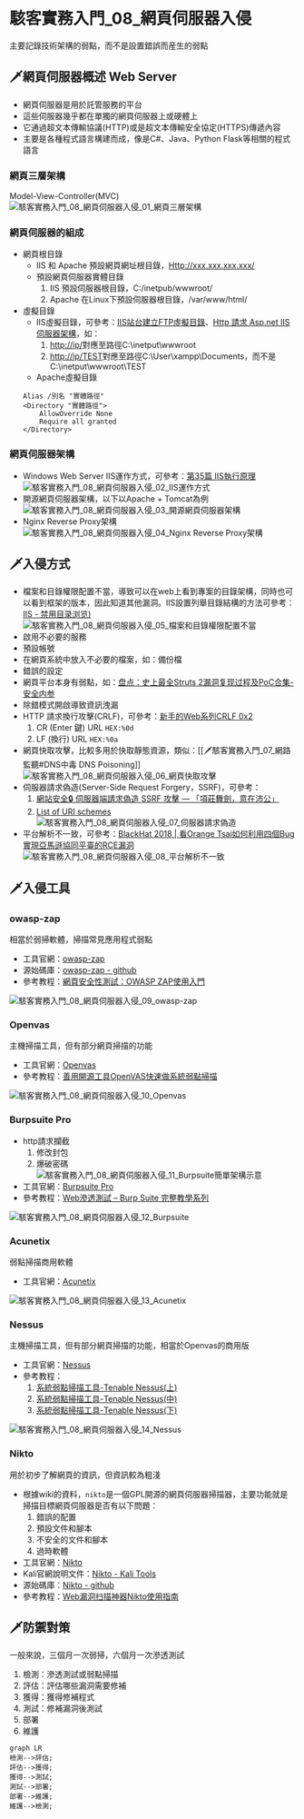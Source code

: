 # 駭客實務入門_08_網頁伺服器入侵
主要記錄技術架構的弱點，而不是設置錯誤而産生的弱點

## 🗡網頁伺服器概述 Web Server
- 網頁伺服器是用於託管服務的平台
- 這些伺服器幾乎都在單獨的網頁伺服器上或硬體上
- 它通過超文本傳輸協議(HTTP)或是超文本傳輸安全協定(HTTPS)傳遞內容
- 主要是各種程式語言構建而成，像是C#、Java、Python Flask等相關的程式語言

### 網頁三層架構
Model-View-Controller(MVC)
![駭客實務入門_08_網頁伺服器入侵_01_網頁三層架構](https://github.com/MickeyHuang233/CodingStudyNote/blob/main/05_%E8%B3%87%E5%AE%89%E6%8A%80%E8%A1%93/%F0%9F%97%A1%E9%A7%AD%E5%AE%A2%E5%AF%A6%E5%8B%99%E5%85%A5%E9%96%80/images/%E9%A7%AD%E5%AE%A2%E5%AF%A6%E5%8B%99%E5%85%A5%E9%96%80_08_%E7%B6%B2%E9%A0%81%E4%BC%BA%E6%9C%8D%E5%99%A8%E5%85%A5%E4%BE%B5_01_%E7%B6%B2%E9%A0%81%E4%B8%89%E5%B1%A4%E6%9E%B6%E6%A7%8B.png?raw=true)

### 網頁伺服器的組成
- 網頁根目錄
	- IIS 和 Apache 預設網頁網址根目錄，[Http://xxx.xxx.xxx.xxx/]()
	- 預設網頁伺服器實體目錄
		1. IIS 預設伺服器根目錄，C:/inetpub/wwwroot/
		2. Apache 在Linux下預設伺服器根目錄，/var/www/html/
- 虛擬目錄
	- IIS虛擬目錄，可參考：[IIS站台建立FTP虛擬目錄](https://dotblogs.com.tw/chichiBlog/2017/11/30/094751)、[Http 請求 Asp.net IIS伺服器架構](https://ithelp.ithome.com.tw/articles/10214877)，如：
		1. [http://ip/]()對應至路徑C:\\inetput\\wwwroot
		2. [http://ip/TEST]()對應至路徑C:\\User\\xampp\\Documents，而不是C:\\inetput\\wwwroot\\TEST
	- Apache虛擬目錄
	```
	Alias /別名 "實體路徑"
	<Directory "實體路徑">
		AllowOverride None
		Require all granted
	</Directory>
	```

### 網頁伺服器架構
- Windows Web Server IIS運作方式，可參考：[第35篇 IIS執行原理](https://www.itread01.com/articles/1488710320.html)
	![駭客實務入門_08_網頁伺服器入侵_02_IIS運作方式](https://github.com/MickeyHuang233/CodingStudyNote/blob/main/05_%E8%B3%87%E5%AE%89%E6%8A%80%E8%A1%93/%F0%9F%97%A1%E9%A7%AD%E5%AE%A2%E5%AF%A6%E5%8B%99%E5%85%A5%E9%96%80/images/%E9%A7%AD%E5%AE%A2%E5%AF%A6%E5%8B%99%E5%85%A5%E9%96%80_08_%E7%B6%B2%E9%A0%81%E4%BC%BA%E6%9C%8D%E5%99%A8%E5%85%A5%E4%BE%B5_02_IIS%E9%81%8B%E4%BD%9C%E6%96%B9%E5%BC%8F.png?raw=true)
- 開源網頁伺服器架構，以下以Apache + Tomcat為例
	![駭客實務入門_08_網頁伺服器入侵_03_開源網頁伺服器架構](https://github.com/MickeyHuang233/CodingStudyNote/blob/main/05_%E8%B3%87%E5%AE%89%E6%8A%80%E8%A1%93/%F0%9F%97%A1%E9%A7%AD%E5%AE%A2%E5%AF%A6%E5%8B%99%E5%85%A5%E9%96%80/images/%E9%A7%AD%E5%AE%A2%E5%AF%A6%E5%8B%99%E5%85%A5%E9%96%80_08_%E7%B6%B2%E9%A0%81%E4%BC%BA%E6%9C%8D%E5%99%A8%E5%85%A5%E4%BE%B5_03_%E9%96%8B%E6%BA%90%E7%B6%B2%E9%A0%81%E4%BC%BA%E6%9C%8D%E5%99%A8%E6%9E%B6%E6%A7%8B.png?raw=true)
- Nginx Reverse Proxy架構
	![駭客實務入門_08_網頁伺服器入侵_04_Nginx Reverse Proxy架構](https://github.com/MickeyHuang233/CodingStudyNote/blob/main/05_%E8%B3%87%E5%AE%89%E6%8A%80%E8%A1%93/%F0%9F%97%A1%E9%A7%AD%E5%AE%A2%E5%AF%A6%E5%8B%99%E5%85%A5%E9%96%80/images/%E9%A7%AD%E5%AE%A2%E5%AF%A6%E5%8B%99%E5%85%A5%E9%96%80_08_%E7%B6%B2%E9%A0%81%E4%BC%BA%E6%9C%8D%E5%99%A8%E5%85%A5%E4%BE%B5_04_Nginx%20Reverse%20Proxy%E6%9E%B6%E6%A7%8B.png?raw=true)

## 🗡入侵方式
- 檔案和目錄權限配置不當，導致可以在web上看到專案的目錄架構，同時也可以看到框架的版本，因此知道其他漏洞。IIS設置列舉目錄結構的方法可參考：[IIS - 禁用目录浏览)](https://techexpert.tips/zh-hans/iis-zh-hans/iis-%E7%A6%81%E7%94%A8%E7%9B%AE%E5%BD%95%E6%B5%8F%E8%A7%88/)
	![駭客實務入門_08_網頁伺服器入侵_05_檔案和目錄權限配置不當](https://github.com/MickeyHuang233/CodingStudyNote/blob/main/05_%E8%B3%87%E5%AE%89%E6%8A%80%E8%A1%93/%F0%9F%97%A1%E9%A7%AD%E5%AE%A2%E5%AF%A6%E5%8B%99%E5%85%A5%E9%96%80/images/%E9%A7%AD%E5%AE%A2%E5%AF%A6%E5%8B%99%E5%85%A5%E9%96%80_08_%E7%B6%B2%E9%A0%81%E4%BC%BA%E6%9C%8D%E5%99%A8%E5%85%A5%E4%BE%B5_05_%E6%AA%94%E6%A1%88%E5%92%8C%E7%9B%AE%E9%8C%84%E6%AC%8A%E9%99%90%E9%85%8D%E7%BD%AE%E4%B8%8D%E7%95%B6.png?raw=true)
- 啟用不必要的服務
- 預設帳號
- 在網頁系統中放入不必要的檔案，如：備份檔
- 錯誤的設定
- 網頁平台本身有弱點，如：[盘点：史上最全Struts 2漏洞复现过程及PoC合集-安全内参](https://www.secrss.com/articles/24780)
- 除錯模式開啟導致資訊洩漏
- HTTP 請求換行攻擊(CRLF)，可參考：[新手的Web系列CRLF 0x2](https://ithelp.ithome.com.tw/articles/10252589?sc=rss.iron)
	1. CR (Enter 鍵) URL `HEX:%0d`
	2. LF (換行) URL `HEX:%0a`
- 網頁快取攻擊，比較多用於快取靜態資源，類似：[[🗡駭客實務入門_07_網路監聽#DNS中毒 DNS Poisoning]]
	![駭客實務入門_08_網頁伺服器入侵_06_網頁快取攻擊](https://github.com/MickeyHuang233/CodingStudyNote/blob/main/05_%E8%B3%87%E5%AE%89%E6%8A%80%E8%A1%93/%F0%9F%97%A1%E9%A7%AD%E5%AE%A2%E5%AF%A6%E5%8B%99%E5%85%A5%E9%96%80/images/%E9%A7%AD%E5%AE%A2%E5%AF%A6%E5%8B%99%E5%85%A5%E9%96%80_08_%E7%B6%B2%E9%A0%81%E4%BC%BA%E6%9C%8D%E5%99%A8%E5%85%A5%E4%BE%B5_06_%E7%B6%B2%E9%A0%81%E5%BF%AB%E5%8F%96%E6%94%BB%E6%93%8A.png?raw=true)
- 伺服器請求偽造(Server-Side Request Forgery，SSRF)，可參考：
	1. [網站安全🔒 伺服器端請求偽造 SSRF 攻擊 — 「項莊舞劍，意在沛公」](https://medium.com/%E7%A8%8B%E5%BC%8F%E7%8C%BF%E5%90%83%E9%A6%99%E8%95%89/%E7%B6%B2%E7%AB%99%E5%AE%89%E5%85%A8-%E4%BC%BA%E6%9C%8D%E5%99%A8%E8%AB%8B%E6%B1%82%E5%81%BD%E9%80%A0-ssrf-%E6%94%BB%E6%93%8A-%E9%A0%85%E8%8E%8A%E8%88%9E%E5%8A%8D-%E6%84%8F%E5%9C%A8%E6%B2%9B%E5%85%AC-7a5524926362)
	2. [List of URI schemes](https://en.wikipedia.org/wiki/List_of_URI_schemes)
	![駭客實務入門_08_網頁伺服器入侵_07_伺服器請求偽造](https://github.com/MickeyHuang233/CodingStudyNote/blob/main/05_%E8%B3%87%E5%AE%89%E6%8A%80%E8%A1%93/%F0%9F%97%A1%E9%A7%AD%E5%AE%A2%E5%AF%A6%E5%8B%99%E5%85%A5%E9%96%80/images/%E9%A7%AD%E5%AE%A2%E5%AF%A6%E5%8B%99%E5%85%A5%E9%96%80_08_%E7%B6%B2%E9%A0%81%E4%BC%BA%E6%9C%8D%E5%99%A8%E5%85%A5%E4%BE%B5_07_%E4%BC%BA%E6%9C%8D%E5%99%A8%E8%AB%8B%E6%B1%82%E5%81%BD%E9%80%A0.png?raw=true)
- 平台解析不一致，可參考：[BlackHat 2018 | 看Orange Tsai如何利用四個Bug實現亞馬遜協同平臺的RCE漏洞](https://www.xuehua.us/a/5eb5291a86ec4d63e68eeaae?lang=zh-hk)
	![駭客實務入門_08_網頁伺服器入侵_08_平台解析不一致](https://github.com/MickeyHuang233/CodingStudyNote/blob/main/05_%E8%B3%87%E5%AE%89%E6%8A%80%E8%A1%93/%F0%9F%97%A1%E9%A7%AD%E5%AE%A2%E5%AF%A6%E5%8B%99%E5%85%A5%E9%96%80/images/%E9%A7%AD%E5%AE%A2%E5%AF%A6%E5%8B%99%E5%85%A5%E9%96%80_08_%E7%B6%B2%E9%A0%81%E4%BC%BA%E6%9C%8D%E5%99%A8%E5%85%A5%E4%BE%B5_08_%E5%B9%B3%E5%8F%B0%E8%A7%A3%E6%9E%90%E4%B8%8D%E4%B8%80%E8%87%B4.png?raw=true)

## 🗡入侵工具
### owasp-zap
相當於弱掃軟體，掃描常見應用程式弱點

- 工具官網：[owasp-zap](https://www.zaproxy.org/)
- 源始碼庫：[owasp-zap - github](https://github.com/zaproxy/zaproxy)
- 參考教程：[網頁安全性測試：OWASP ZAP使用入門](https://www.tpisoftware.com/tpu/articleDetails/2161)

![駭客實務入門_08_網頁伺服器入侵_09_owasp-zap](https://github.com/MickeyHuang233/CodingStudyNote/blob/main/05_%E8%B3%87%E5%AE%89%E6%8A%80%E8%A1%93/%F0%9F%97%A1%E9%A7%AD%E5%AE%A2%E5%AF%A6%E5%8B%99%E5%85%A5%E9%96%80/images/%E9%A7%AD%E5%AE%A2%E5%AF%A6%E5%8B%99%E5%85%A5%E9%96%80_08_%E7%B6%B2%E9%A0%81%E4%BC%BA%E6%9C%8D%E5%99%A8%E5%85%A5%E4%BE%B5_09_owasp-zap.png?raw=true)

### Openvas
主機掃描工具，但有部分網頁掃描的功能

- 工具官網：[Openvas](https://www.openvas.org/)
- 參考教程：[善用開源工具OpenVAS快速做系統弱點掃描](https://www.uuu.com.tw/Public/content/article/20/20200203.htm)

![駭客實務入門_08_網頁伺服器入侵_10_Openvas](https://github.com/MickeyHuang233/CodingStudyNote/blob/main/05_%E8%B3%87%E5%AE%89%E6%8A%80%E8%A1%93/%F0%9F%97%A1%E9%A7%AD%E5%AE%A2%E5%AF%A6%E5%8B%99%E5%85%A5%E9%96%80/images/%E9%A7%AD%E5%AE%A2%E5%AF%A6%E5%8B%99%E5%85%A5%E9%96%80_08_%E7%B6%B2%E9%A0%81%E4%BC%BA%E6%9C%8D%E5%99%A8%E5%85%A5%E4%BE%B5_10_Openvas.png?raw=true)

### Burpsuite Pro
- http請求攔截
	1. 修改封包
	2. 爆破密碼
	![駭客實務入門_08_網頁伺服器入侵_11_Burpsuite簡單架構示意](https://github.com/MickeyHuang233/CodingStudyNote/blob/main/05_%E8%B3%87%E5%AE%89%E6%8A%80%E8%A1%93/%F0%9F%97%A1%E9%A7%AD%E5%AE%A2%E5%AF%A6%E5%8B%99%E5%85%A5%E9%96%80/images/%E9%A7%AD%E5%AE%A2%E5%AF%A6%E5%8B%99%E5%85%A5%E9%96%80_08_%E7%B6%B2%E9%A0%81%E4%BC%BA%E6%9C%8D%E5%99%A8%E5%85%A5%E4%BE%B5_11_Burpsuite%E7%B0%A1%E5%96%AE%E6%9E%B6%E6%A7%8B%E7%A4%BA%E6%84%8F.png?raw=true)
- 工具官網：[Burpsuite Pro](https://portswigger.net/burp/pro)
- 參考教程：[Web滲透測試 – Burp Suite 完整教學系列](https://hackercat.org/burp-suite-tutorial/web-pentesting-burp-suite-total-tutorial)

![駭客實務入門_08_網頁伺服器入侵_12_Burpsuite](https://github.com/MickeyHuang233/CodingStudyNote/blob/main/05_%E8%B3%87%E5%AE%89%E6%8A%80%E8%A1%93/%F0%9F%97%A1%E9%A7%AD%E5%AE%A2%E5%AF%A6%E5%8B%99%E5%85%A5%E9%96%80/images/%E9%A7%AD%E5%AE%A2%E5%AF%A6%E5%8B%99%E5%85%A5%E9%96%80_08_%E7%B6%B2%E9%A0%81%E4%BC%BA%E6%9C%8D%E5%99%A8%E5%85%A5%E4%BE%B5_12_Burpsuite.png?raw=true)

### Acunetix
弱點掃描商用軟體

- 工具官網：[Acunetix](https://www.acunetix.com/)

![駭客實務入門_08_網頁伺服器入侵_13_Acunetix](https://github.com/MickeyHuang233/CodingStudyNote/blob/main/05_%E8%B3%87%E5%AE%89%E6%8A%80%E8%A1%93/%F0%9F%97%A1%E9%A7%AD%E5%AE%A2%E5%AF%A6%E5%8B%99%E5%85%A5%E9%96%80/images/%E9%A7%AD%E5%AE%A2%E5%AF%A6%E5%8B%99%E5%85%A5%E9%96%80_08_%E7%B6%B2%E9%A0%81%E4%BC%BA%E6%9C%8D%E5%99%A8%E5%85%A5%E4%BE%B5_13_Acunetix.png?raw=true)

### Nessus
主機掃描工具，但有部分網頁掃描的功能，相當於Openvas的商用版

- 工具官網：[Nessus](https://zh-tw.tenable.com/products/nessus)
- 參考教程：
	1. [系統弱點掃描工具-Tenable Nessus(上)](https://ithelp.ithome.com.tw/articles/10268209)
	2. [系統弱點掃描工具-Tenable Nessus(中)](https://ithelp.ithome.com.tw/articles/10268957)
	3. [系統弱點掃描工具-Tenable Nessus(下)](https://ithelp.ithome.com.tw/articles/10269733)

![駭客實務入門_08_網頁伺服器入侵_14_Nessus](https://github.com/MickeyHuang233/CodingStudyNote/blob/main/05_%E8%B3%87%E5%AE%89%E6%8A%80%E8%A1%93/%F0%9F%97%A1%E9%A7%AD%E5%AE%A2%E5%AF%A6%E5%8B%99%E5%85%A5%E9%96%80/images/%E9%A7%AD%E5%AE%A2%E5%AF%A6%E5%8B%99%E5%85%A5%E9%96%80_08_%E7%B6%B2%E9%A0%81%E4%BC%BA%E6%9C%8D%E5%99%A8%E5%85%A5%E4%BE%B5_14_Nessus.png?raw=true)

### Nikto
用於初步了解網頁的資訊，但資訊較為粗淺

- 根據wiki的資料，`nikto`是一個GPL開源的網頁伺服器掃描器，主要功能就是掃描目標網頁伺服器是否有以下問題：
	1. 錯誤的配置
	2. 預設文件和腳本
	3. 不安全的文件和腳本
	4. 過時軟體
- 工具官網：[Nikto](https://cirt.net/Nikto2)
- Kali官網說明文件：[Nikto - Kali Tools](https://www.kali.org/tools/nikto/)
- 源始碼庫：[Nikto - github](https://github.com/sullo/nikto)
- 參考教程：[Web漏洞扫描神器Nikto使用指南](https://zhuanlan.zhihu.com/p/124246499)

## 🗡防禦對策
一般來說，三個月一次弱掃，六個月一次滲透測試

1. 檢測：滲透測試或弱點掃描
2. 評估：評估哪些漏洞需要修補
3. 獲得：獲得修補程式
4. 測試：修補漏洞後測試
5. 部署
6. 維護

```mermaid
graph LR 
檢測-->評估;
評估-->獲得;
獲得-->測試;
測試-->部署;
部署-->維護;
維護-->檢測;
```

